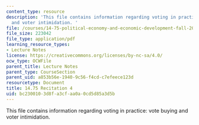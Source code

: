 ```yaml
---
content_type: resource
description: 'This file contains information regarding voting in practice: vote buying
  and voter intimidation. '
file: /courses/14-75-political-economy-and-economic-development-fall-2012/bc2300103d8fa3cfaa0a0cd5d85a3d5b_MIT14_75F12_Recitation4.pdf
file_size: 223042
file_type: application/pdf
learning_resource_types:
- Lecture Notes
license: https://creativecommons.org/licenses/by-nc-sa/4.0/
ocw_type: OCWFile
parent_title: Lecture Notes
parent_type: CourseSection
parent_uid: a853b56e-1940-9c56-f4cd-c7efeece123d
resourcetype: Document
title: 14.75 Recitation 4
uid: bc230010-3d8f-a3cf-aa0a-0cd5d85a3d5b
---
```

This file contains information regarding voting in practice: vote buying and voter intimidation. 